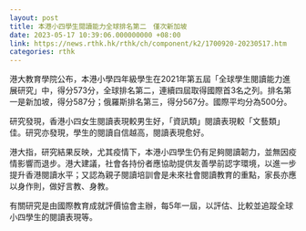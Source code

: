 ```yaml
---
layout: post
title: 本港小四學生閱讀能力全球排名第二　僅次新加坡
date: 2023-05-17 10:39:06.000000000 +08:00
link: https://news.rthk.hk/rthk/ch/component/k2/1700920-20230517.htm
categories: rthk
---
```


港大教育學院公布，本港小學四年級學生在2021年第五屆「全球學生閱讀能力進展研究」中，得分573分，全球排名第二，連續四屆取得國際首3名之列。排名第一是新加坡，得分587分；俄羅斯排名第三，得分567分。國際平均分為500分。

研究發現，香港小四女生閱讀表現較男生好，「資訊類」閱讀表現較「文藝類」佳。研究亦發現，學生的閱讀自信越高，閱讀表現愈好。

港大指，研究結果反映，尤其疫情下，本港小四學生仍有足夠閱讀韌力，並無因疫情影響而退步。港大建議，社會各持份者應協助提供友善學前認字環境，以進一步提升香港閱讀水平；又認為親子閱讀培訓會是未來社會閱讀教育的重點，家長亦應以身作則，做好言教、身教。

有關研究是由國際教育成就評價協會主辦，每5年一屆，以評估、比較並追蹤全球小四學生的閱讀表現等。
